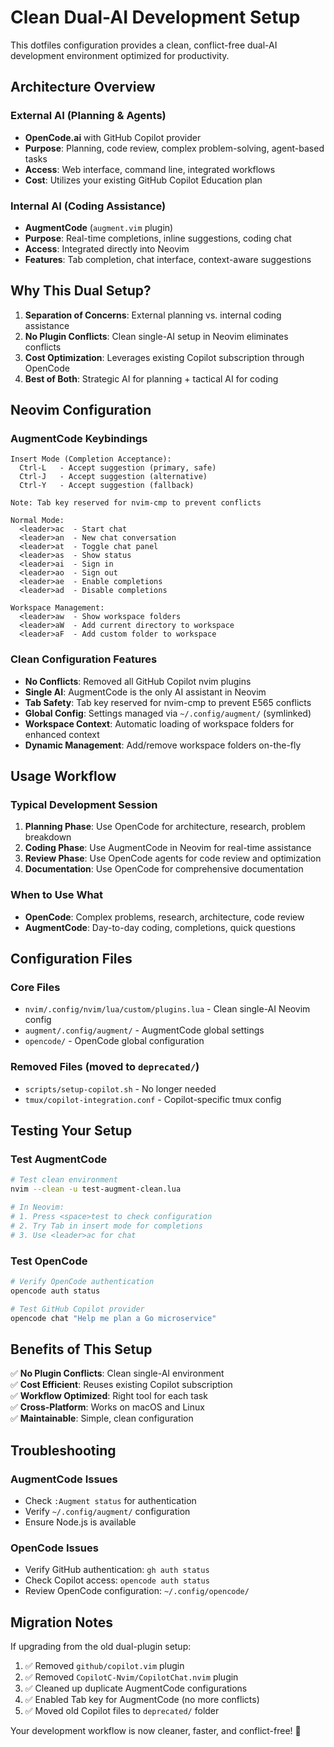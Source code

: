 # Clean Dual-AI Development Setup

This dotfiles configuration provides a clean, conflict-free dual-AI development environment optimized for productivity.

## Architecture Overview

### **External AI (Planning & Agents)**
- **OpenCode.ai** with GitHub Copilot provider
- **Purpose**: Planning, code review, complex problem-solving, agent-based tasks
- **Access**: Web interface, command line, integrated workflows
- **Cost**: Utilizes your existing GitHub Copilot Education plan

### **Internal AI (Coding Assistance)**
- **AugmentCode** (`augment.vim` plugin)
- **Purpose**: Real-time completions, inline suggestions, coding chat
- **Access**: Integrated directly into Neovim
- **Features**: Tab completion, chat interface, context-aware suggestions

## Why This Dual Setup?

1. **Separation of Concerns**: External planning vs. internal coding assistance
2. **No Plugin Conflicts**: Clean single-AI setup in Neovim eliminates conflicts
3. **Cost Optimization**: Leverages existing Copilot subscription through OpenCode
4. **Best of Both**: Strategic AI for planning + tactical AI for coding

## Neovim Configuration

### **AugmentCode Keybindings**
```
Insert Mode (Completion Acceptance):
  Ctrl-L   - Accept suggestion (primary, safe)
  Ctrl-J   - Accept suggestion (alternative)  
  Ctrl-Y   - Accept suggestion (fallback)
  
Note: Tab key reserved for nvim-cmp to prevent conflicts

Normal Mode:
  <leader>ac  - Start chat
  <leader>an  - New chat conversation
  <leader>at  - Toggle chat panel
  <leader>as  - Show status
  <leader>ai  - Sign in
  <leader>ao  - Sign out
  <leader>ae  - Enable completions
  <leader>ad  - Disable completions
  
Workspace Management:
  <leader>aw  - Show workspace folders
  <leader>aW  - Add current directory to workspace
  <leader>aF  - Add custom folder to workspace
```

### **Clean Configuration Features**
- **No Conflicts**: Removed all GitHub Copilot nvim plugins
- **Single AI**: AugmentCode is the only AI assistant in Neovim
- **Tab Safety**: Tab key reserved for nvim-cmp to prevent E565 conflicts
- **Global Config**: Settings managed via `~/.config/augment/` (symlinked)
- **Workspace Context**: Automatic loading of workspace folders for enhanced context
- **Dynamic Management**: Add/remove workspace folders on-the-fly

## Usage Workflow

### **Typical Development Session**
1. **Planning Phase**: Use OpenCode for architecture, research, problem breakdown
2. **Coding Phase**: Use AugmentCode in Neovim for real-time assistance
3. **Review Phase**: Use OpenCode agents for code review and optimization
4. **Documentation**: Use OpenCode for comprehensive documentation

### **When to Use What**
- **OpenCode**: Complex problems, research, architecture, code review
- **AugmentCode**: Day-to-day coding, completions, quick questions

## Configuration Files

### **Core Files**
- `nvim/.config/nvim/lua/custom/plugins.lua` - Clean single-AI Neovim config
- `augment/.config/augment/` - AugmentCode global settings
- `opencode/` - OpenCode global configuration

### **Removed Files** (moved to `deprecated/`)
- `scripts/setup-copilot.sh` - No longer needed
- `tmux/copilot-integration.conf` - Copilot-specific tmux config

## Testing Your Setup

### **Test AugmentCode**
```bash
# Test clean environment
nvim --clean -u test-augment-clean.lua

# In Neovim:
# 1. Press <space>test to check configuration
# 2. Try Tab in insert mode for completions
# 3. Use <leader>ac for chat
```

### **Test OpenCode**
```bash
# Verify OpenCode authentication
opencode auth status

# Test GitHub Copilot provider
opencode chat "Help me plan a Go microservice"
```

## Benefits of This Setup

✅ **No Plugin Conflicts**: Clean single-AI environment  
✅ **Cost Efficient**: Reuses existing Copilot subscription  
✅ **Workflow Optimized**: Right tool for each task  
✅ **Cross-Platform**: Works on macOS and Linux  
✅ **Maintainable**: Simple, clean configuration  

## Troubleshooting

### **AugmentCode Issues**
- Check `:Augment status` for authentication
- Verify `~/.config/augment/` configuration
- Ensure Node.js is available

### **OpenCode Issues**
- Verify GitHub authentication: `gh auth status`
- Check Copilot access: `opencode auth status`
- Review OpenCode configuration: `~/.config/opencode/`

## Migration Notes

If upgrading from the old dual-plugin setup:
1. ✅ Removed `github/copilot.vim` plugin
2. ✅ Removed `CopilotC-Nvim/CopilotChat.nvim` plugin  
3. ✅ Cleaned up duplicate AugmentCode configurations
4. ✅ Enabled Tab key for AugmentCode (no more conflicts)
5. ✅ Moved old Copilot files to `deprecated/` folder

Your development workflow is now cleaner, faster, and conflict-free! 🚀